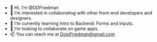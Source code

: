 - 👋 Hi, I’m @DDFriedman
- 👀 I’m interested in collaborating with other front-end developers and designers.
- 🌱 I’m currently learning Intro to Backend: Forms and Inputs.
- 💞️ I’m looking to collaborate on game apps.
- 📫 You can reach me at DojoFriedman@gmail.com
